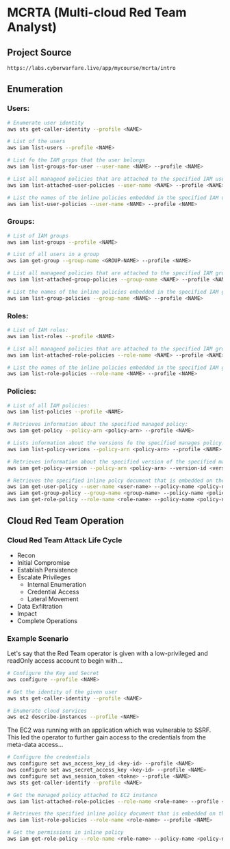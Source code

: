 # MCRTA (Multi-cloud Red Team Analyst)

## Project Source
```
https://labs.cyberwarfare.live/app/mycourse/mcrta/intro
```

## Enumeration

### Users:

```bash
# Enumerate user identity
aws sts get-caller-identity --profile <NAME>

# List of the users
aws iam list-users --profile <NAME>

# List fo the IAM grops that the user belongs
aws iam list-groups-for-user --user-name <NAME> --profile <NAME>

# List all manageed policies that are attached to the specified IAM user
aws iam list-attached-user-policies --user-name <NAME> --profile <NAME>

# List the names of the inline policies embedded in the specified IAM user
aws iam list-user-policies --user-name <NAME> --profile <NAME>

```

### Groups:

```bash
# List of IAM groups
aws iam list-groups --profile <NAME>

# List of all users in a group
aws iam get-group --group-name <GROUP-NAME> --profile <NAME>

# List all manageed policies that are attached to the specified IAM group
aws iam list-attached-group-policies --group-name <NAME> --profile <NAME>

# List the names of the inline policies embedded in the specified IAM group
aws iam list-group-policies --group-name <NAME> --profile <NAME>
```

### Roles:

```bash
# List of IAM roles:
aws iam list-roles --profile <NAME>

# List all manageed policies that are attached to the specified IAM group
aws iam list-attached-role-policies --role-name <NAME> --profile <NAME>

# List the names of the inline policies embedded in the specified IAM group
aws iam list-role-policies --role-name <NAME> --profile <NAME>
```

### Policies:

```bash
# List of all IAM policies:
aws iam list-policies --profile <NAME>

# Retrieves information about the specified managed policy:
aws iam get-policy --policy-arn <policy-arn> --profile <NAME>

# Lists information about the versions fo the specified manages policy:
aws iam list-policy-verions --policy-arn <policy-arn> --profile <NAME>

# Retrieves information about the specified version of the specified managed policy:
aws iam get-policy-version --policy-arn <policy-arn> --version-id <version-id> --profile <NAME>

# Retrieves the specified inline polcy document that is embedded on the speciied IAM user / group / role:
aws iam get-user-policy --user-name <user-name> --policy-name <policy-name> --profile <NAME>
aws iam get-group-policy --group-name <group-name> --policy-name <policy-name> --profile <NAME>
aws iam get-role-policy --role-name <role-name> --policy-name <policy-name> --profile <NAME>
```

## Cloud Red Team Operation

### Cloud Red Team Attack Life Cycle
- Recon
- Initial Compromise
- Establish Persistence
- Escalate Privileges 
    - Internal Enumeration
    - Credential Access
    - Lateral Movement
- Data Exfiltration
- Impact
- Complete Operations

### Example Scenario
Let's say that the Red Team operator is given with a low-privileged and readOnly access account to begin with... 

```bash
# Configure the Key and Secret
aws configure --profile <NAME>

# Get the identity of the given user
aws sts get-caller-identity --profile <NAME>

# Enumerate cloud services
aws ec2 describe-instances --profile <NAME>
```

The EC2 was running with an application which was vulnerable to SSRF. This led the operator to further gain access to the credentials from the meta-data access...

```bash
# Configure the credentials
aws configure set aws_access_key_id <key-id> --profile <NAME>
aws configure set aws_secret_access_key <key-id> --profile <NAME>
aws configure set aws_session_token <tokne> --profile <NAME>
aws sts get-caller-identify --profile <NAME>

# Get the managed policy attached to EC2 instance
aws iam list-attached-role-policies --role-name <role-name> --profile <NAME>

# Retrieves the specified inline policy document that is embedded on the EC2 instance role
aws iam list-role-policies --role-name <role-name> --profile <NAME>

# Get the permissions in inline policy
aws iam get-role-policy --role-name <role-name> --policy-name <policy-name> --profile <NAME>
```
